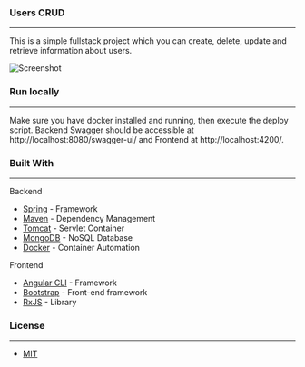 ### Users CRUD
---
This is a simple fullstack project which you can create, delete, update and retrieve information about users.

![Screenshot](https://github.com/luizfvm/restful-api/blob/master/rest-client/src/assets/restclient.PNG)

### Run locally
---
Make sure you have docker installed and running, then execute the deploy script. Backend Swagger should be accessible at http://localhost:8080/swagger-ui/ and Frontend at http://localhost:4200/.

### Built With
---
Backend
* [Spring](https://spring.io) - Framework
* [Maven](https://maven.apache.org) - Dependency Management
* [Tomcat](http://tomcat.apache.org) - Servlet Container
* [MongoDB](https://www.mongodb.com) - NoSQL Database
* [Docker](https://www.docker.com) - Container Automation

Frontend
* [Angular CLI](https://cli.angular.io) - Framework
* [Bootstrap](https://getbootstrap.com.br) - Front-end framework
* [RxJS](https://rxjs-dev.firebaseapp.com) - Library

### License
---
* [MIT](https://choosealicense.com/licenses/mit/)
